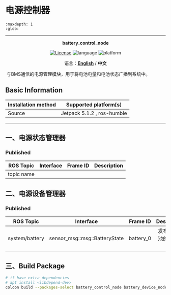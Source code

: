 # 电源控制器

```{toctree}
:maxdepth: 1
:glob:
```

------

<p align="center"><strong>battery_control_node</strong></p>
<p align="center"><a href="https://github.com/${YOUR_GIT_REPOSITORY}/blob/main/LICENSE"><img alt="License" src="https://img.shields.io/badge/License-Apache%202.0-orange"/></a>
<img alt="language" src="https://img.shields.io/badge/language-c++-red"/>
<img alt="platform" src="https://img.shields.io/badge/platform-linux-l"/>
</p>
<p align="center">
    语言：<a href="./docs/docs_en/README_EN.md"><strong>English</strong></a> / <strong>中文</strong>
</p>

​	与BMS通信的电源管理模块，用于将电池电量和电池状态广播到系统中。

## Basic Information

| Installation method | Supported platform[s]      |
| ------------------- | -------------------------- |
| Source              | Jetpack 5.1.2 , ros-humble |

------

## 一、电源状态管理器

### Published

| ROS Topic  | Interface | Frame ID | Description |
| :--------: | :-------: | :------: | :---------: |
| topic name |           |          |             |



## 二、电源设备管理器

### Published

|   ROS Topic    |           Interface           | Frame ID  |      Description       |
| :------------: | :---------------------------: | :-------: | :--------------------: |
| system/battery | sensor_msg::msg::BatteryState | battery_0 | 发布一个电池的状态信息 |



## 三、Build Package

```bash
# if have extra dependencies
# apt install <libdepend-dev>
colcon build --packages-select battery_control_node battery_device_node
```

